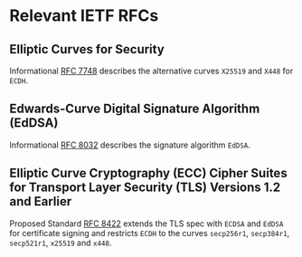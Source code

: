 # Relevant IETF RFCs

## Elliptic Curves for Security

Informational [RFC 7748](rfc7748.txt) describes the alternative curves
`X25519` and `X448` for `ECDH`.

## Edwards-Curve Digital Signature Algorithm (EdDSA)

Informational [RFC 8032](rfc8032.txt) describes the signature
algorithm `EdDSA`.

## Elliptic Curve Cryptography (ECC) Cipher Suites for Transport Layer Security (TLS) Versions 1.2 and Earlier

Proposed Standard [RFC 8422](rfc8422.txt) extends the TLS spec with
`ECDSA` and `EdDSA` for certificate signing and restricts `ECDH` to
the curves `secp256r1`, `secp384r1`, `secp521r1`, `x25519` and `x448`.
